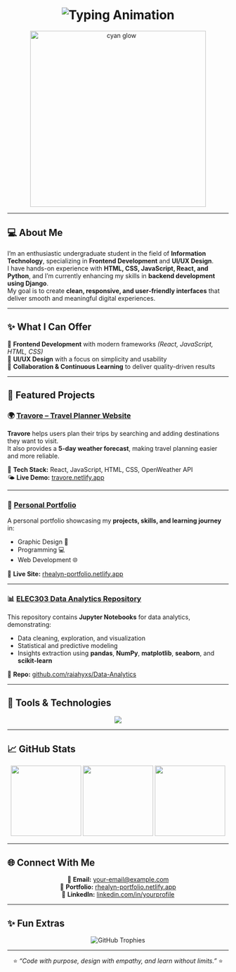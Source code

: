 <h1 align="center">
  <img src="https://readme-typing-svg.herokuapp.com?font=Poppins&size=40&duration=3000&pause=1000&color=00FFFF&center=true&vCenter=true&width=900&lines=Hi+there!+I'm+Rhealyn+Vasquez+👋;Frontend+Developer+🎨;UI%2FUX+Designer+✨" alt="Typing Animation" />
</h1>
<p align="center">
  <img src="https://user-images.githubusercontent.com/74038190/212749447-9f9a4c0f-1bb0-47de-a46b-5fadb8b18a0e.gif" width="400px" alt="cyan glow">
</p>

---

## 💻 About Me  

I’m an enthusiastic undergraduate student in the field of **Information Technology**, specializing in **Frontend Development** and **UI/UX Design**.  
I have hands-on experience with **HTML, CSS, JavaScript, React, and Python**, and I’m currently enhancing my skills in **backend development using Django**.  
My goal is to create **clean, responsive, and user-friendly interfaces** that deliver smooth and meaningful digital experiences.

---

## ✨ What I Can Offer  

🎯 **Frontend Development** with modern frameworks *(React, JavaScript, HTML, CSS)*  
🎨 **UI/UX Design** with a focus on simplicity and usability  
🤝 **Collaboration & Continuous Learning** to deliver quality-driven results  

---

## 🚀 Featured Projects  

### 🌍 [Travore – Travel Planner Website](https://travore.netlify.app/)
**Travore** helps users plan their trips by searching and adding destinations they want to visit.  
It also provides a **5-day weather forecast**, making travel planning easier and more reliable.  

🧩 **Tech Stack:** React, JavaScript, HTML, CSS, OpenWeather API  
🌤️ **Live Demo:** [travore.netlify.app](https://travore.netlify.app/)

---

### 💼 [Personal Portfolio](https://rhealyn-portfolio.netlify.app/)
A personal portfolio showcasing my **projects, skills, and learning journey** in:  
- Graphic Design 🎨  
- Programming 💻  
- Web Development 🌐  

🌟 **Live Site:** [rhealyn-portfolio.netlify.app](https://rhealyn-portfolio.netlify.app/)

---

### 📊 [ELEC303 Data Analytics Repository](https://github.com/raiahyxs/Data-Analytics)
This repository contains **Jupyter Notebooks** for data analytics, demonstrating:  
- Data cleaning, exploration, and visualization  
- Statistical and predictive modeling  
- Insights extraction using **pandas**, **NumPy**, **matplotlib**, **seaborn**, and **scikit-learn**  

🔗 **Repo:** [github.com/raiahyxs/Data-Analytics](https://github.com/raiahyxs/Data-Analytics)

---

## 🧰 Tools & Technologies  

<div align="center">

<img src="https://skillicons.dev/icons?i=html,css,js,react,python,django,figma,git,github,netlify,jupyter" />

</div>

---

## 📈 GitHub Stats  

<div align="center">

<img src="https://github-readme-stats.vercel.app/api?username=raiahyxs&show_icons=true&theme=tokyonight&hide_border=true" height="160px" />
<img src="https://github-readme-streak-stats.herokuapp.com/?user=raiahyxs&theme=tokyonight&hide_border=true" height="160px" />
<img src="https://github-readme-stats.vercel.app/api/top-langs/?username=raiahyxs&layout=compact&theme=tokyonight&hide_border=true" height="160px" />

</div>

---

## 🌐 Connect With Me  

<div align="center">

💌 **Email:** your-email@example.com  
🔗 **Portfolio:** [rhealyn-portfolio.netlify.app](https://rhealyn-portfolio.netlify.app/)  
💼 **LinkedIn:** [linkedin.com/in/yourprofile](https://www.linkedin.com/in/rhealyn-vasquez-557066380/)  

</div>

---

## ✨ Fun Extras  

<p align="center">
  <img src="https://github-profile-trophy.vercel.app/?username=raiahyxs&theme=tokyonight&no-frame=true&margin-w=10" alt="GitHub Trophies" />
</p>


---

<p align="center">
  ⭐ <i>“Code with purpose, design with empathy, and learn without limits.”</i> ⭐
</p>
